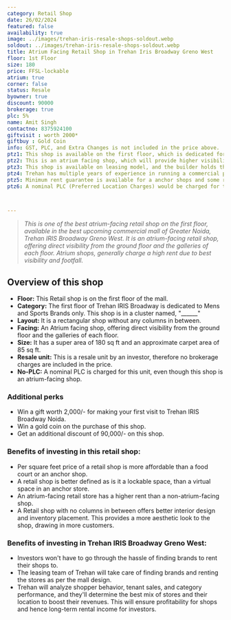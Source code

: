 ```yaml
---
category: Retail Shop
date: 26/02/2024
featured: false
availability: true
image: ../images/trehan-iris-resale-shops-soldout.webp
soldout: ../images/trehan-iris-resale-shops-soldout.webp
title: Atrium Facing Retail Shop in Trehan Iris Broadway Greno West
floor: 1st Floor
size: 180
price: FFSL-lockable
atrium: true
corner: false
status: Resale
byowner: true
discount: 90000
brokerage: true
plc: 5%
name: Amit Singh
contactno: 8375924100
giftvisit : worth 2000*
giftbuy : Gold Coin
info: GST, PLC, and Extra Changes is not included in the price above.
ptz1: This shop is available on the first floor, which is dedicated for Mens and Sports retail stores only. The cluster of shops on the first floor is known as _______.
ptz2: This is an atrium facing shop, which will provide higher visibility and footfall. Therefore, a higher rental income from this shops can be expected.
ptz3: This shop is available on leasing model, and the builder holds the leasing rights for all the shops in the mall. This shop is not available for personal use.
ptz4: Trehan has multiple years of experience in running a commercial project on lease model, so the investors can be assured of rental yield from their shop for a long period of time.
ptz5: Minimum rent guarantee is available for a anchor shops and some retail shops.
ptz6: A nominal PLC (Preferred Location Charges) would be charged for this shop even though the shop is atrium facing and right in front of the escalator.



---
```

> _This is one of the best atrium-facing retail shop on the first floor, available in the best upcoming commercial mall of Greater Noida, Trehan IRIS Broadway Greno West. It is an atrium-facing retail shop, offering direct visibility from the ground floor and the galleries of each floor. Atrium shops, generally charge a high rent due to best visibility and footfall._

## Overview of this shop
* **Floor:** This Retail shop is on the first floor of the mall.
* **Category:** The first floor of Trehan IRIS Broadway is dedicated to Mens and Sports Brands only. This shop is in a cluster named, "______"
* **Layout:** It is a rectangular shop without any columns in between.
* **Facing:** An Atrium facing shop, offering direct visibility from the ground floor and the galleries of each floor.
* **Size:** It has a super area of 180 sq ft and an approximate carpet area of 85 sq ft.
* **Resale unit:** This is a resale unit by an investor, therefore no brokerage charges are included in the price.
* **No-PLC:** A nominal PLC is charged for this unit, even though this shop is an atrium-facing shop.

### Additional perks
* Win a gift worth 2,000/- for making your first visit to Trehan IRIS Broadway Noida.
* Win a gold coin on the purchase of this shop.
* Get an additional discount of 90,000/- on this shop.

### Benefits of investing in this retail shop:
* Per square feet price of a retail shop is more affordable than a food court or an anchor shop.
* A retail shop is better defined as is it a lockable space, than a virtual space in an anchor store.
* An atrium-facing retail store has a higher rent than a non-atrium-facing shop.
* A Retail shop with no columns in between offers better interior design and inventory placement. This provides a more aesthetic look to the shop, drawing in more customers.

### Benefits of investing in Trehan IRIS Broadway Greno West:
* Investors won't have to go through the hassle of finding brands to rent their shops to.
* The leasing team of Trehan will take care of finding brands and renting the stores as per the mall design.
* Trehan will analyze shopper behavior, tenant sales, and category performance, and they'll determine the best mix of stores and their location to boost their revenues. This will ensure profitability for shops and hence long-term rental income for investors.

